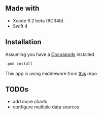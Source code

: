 ## Made with
 * Xcode 9.2 beta (9C34b)
 * Swift 4
 
## Installation

Assuming you have a [Cocoapods](https://cocoapods.org) installed
```bash
 pod install
```
This app is using middleware from [this](https://github.com/dimakomar/weather_data_middleware) repo

## TODOs

 * add more charts
 * configure multiple data sources
